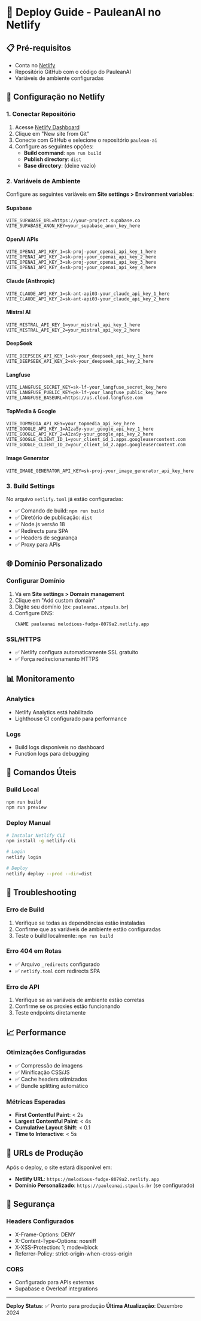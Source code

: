 # 🚀 Deploy Guide - PauleanAI no Netlify

## 📋 Pré-requisitos

- Conta no [Netlify](https://netlify.com)
- Repositório GitHub com o código do PauleanAI
- Variáveis de ambiente configuradas

## 🔧 Configuração no Netlify

### 1. Conectar Repositório
1. Acesse [Netlify Dashboard](https://app.netlify.com)
2. Clique em "New site from Git"
3. Conecte com GitHub e selecione o repositório `paulean-ai`
4. Configure as seguintes opções:
   - **Build command**: `npm run build`
   - **Publish directory**: `dist`
   - **Base directory**: (deixe vazio)

### 2. Variáveis de Ambiente
Configure as seguintes variáveis em **Site settings > Environment variables**:

#### Supabase
```
VITE_SUPABASE_URL=https://your-project.supabase.co
VITE_SUPABASE_ANON_KEY=your_supabase_anon_key_here
```

#### OpenAI APIs
```
VITE_OPENAI_API_KEY_1=sk-proj-your_openai_api_key_1_here
VITE_OPENAI_API_KEY_2=sk-proj-your_openai_api_key_2_here
VITE_OPENAI_API_KEY_3=sk-proj-your_openai_api_key_3_here
VITE_OPENAI_API_KEY_4=sk-proj-your_openai_api_key_4_here
```

#### Claude (Anthropic)
```
VITE_CLAUDE_API_KEY_1=sk-ant-api03-your_claude_api_key_1_here
VITE_CLAUDE_API_KEY_2=sk-ant-api03-your_claude_api_key_2_here
```

#### Mistral AI
```
VITE_MISTRAL_API_KEY_1=your_mistral_api_key_1_here
VITE_MISTRAL_API_KEY_2=your_mistral_api_key_2_here
```

#### DeepSeek
```
VITE_DEEPSEEK_API_KEY_1=sk-your_deepseek_api_key_1_here
VITE_DEEPSEEK_API_KEY_2=sk-your_deepseek_api_key_2_here
```

#### Langfuse
```
VITE_LANGFUSE_SECRET_KEY=sk-lf-your_langfuse_secret_key_here
VITE_LANGFUSE_PUBLIC_KEY=pk-lf-your_langfuse_public_key_here
VITE_LANGFUSE_BASEURL=https://us.cloud.langfuse.com
```

#### TopMedia & Google
```
VITE_TOPMEDIA_API_KEY=your_topmedia_api_key_here
VITE_GOOGLE_API_KEY_1=AIzaSy-your_google_api_key_1_here
VITE_GOOGLE_API_KEY_2=AIzaSy-your_google_api_key_2_here
VITE_GOOGLE_CLIENT_ID_1=your_client_id_1.apps.googleusercontent.com
VITE_GOOGLE_CLIENT_ID_2=your_client_id_2.apps.googleusercontent.com
```

#### Image Generator
```
VITE_IMAGE_GENERATOR_API_KEY=sk-proj-your_image_generator_api_key_here
```

### 3. Build Settings
No arquivo `netlify.toml` já estão configuradas:
- ✅ Comando de build: `npm run build`
- ✅ Diretório de publicação: `dist`
- ✅ Node.js versão 18
- ✅ Redirects para SPA
- ✅ Headers de segurança
- ✅ Proxy para APIs

## 🌐 Domínio Personalizado

### Configurar Domínio
1. Vá em **Site settings > Domain management**
2. Clique em "Add custom domain"
3. Digite seu domínio (ex: `pauleanai.stpauls.br`)
4. Configure DNS:
   ```
   CNAME pauleanai melodious-fudge-8079a2.netlify.app
   ```

### SSL/HTTPS
- ✅ Netlify configura automaticamente SSL gratuito
- ✅ Força redirecionamento HTTPS

## 📊 Monitoramento

### Analytics
- Netlify Analytics está habilitado
- Lighthouse CI configurado para performance

### Logs
- Build logs disponíveis no dashboard
- Function logs para debugging

## 🔧 Comandos Úteis

### Build Local
```bash
npm run build
npm run preview
```

### Deploy Manual
```bash
# Instalar Netlify CLI
npm install -g netlify-cli

# Login
netlify login

# Deploy
netlify deploy --prod --dir=dist
```

## 🚨 Troubleshooting

### Erro de Build
1. Verifique se todas as dependências estão instaladas
2. Confirme que as variáveis de ambiente estão configuradas
3. Teste o build localmente: `npm run build`

### Erro 404 em Rotas
- ✅ Arquivo `_redirects` configurado
- ✅ `netlify.toml` com redirects SPA

### Erro de API
1. Verifique se as variáveis de ambiente estão corretas
2. Confirme se os proxies estão funcionando
3. Teste endpoints diretamente

## 📈 Performance

### Otimizações Configuradas
- ✅ Compressão de imagens
- ✅ Minificação CSS/JS
- ✅ Cache headers otimizados
- ✅ Bundle splitting automático

### Métricas Esperadas
- **First Contentful Paint**: < 2s
- **Largest Contentful Paint**: < 4s
- **Cumulative Layout Shift**: < 0.1
- **Time to Interactive**: < 5s

## 🎯 URLs de Produção

Após o deploy, o site estará disponível em:
- **Netlify URL**: `https://melodious-fudge-8079a2.netlify.app`
- **Domínio Personalizado**: `https://pauleanai.stpauls.br` (se configurado)

## 🔐 Segurança

### Headers Configurados
- X-Frame-Options: DENY
- X-Content-Type-Options: nosniff
- X-XSS-Protection: 1; mode=block
- Referrer-Policy: strict-origin-when-cross-origin

### CORS
- Configurado para APIs externas
- Supabase e Overleaf integrations

---

**Deploy Status**: ✅ Pronto para produção
**Última Atualização**: Dezembro 2024 